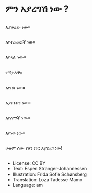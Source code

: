# ምን አያረግሽ ነው ?

##
እያወራሁ ነው።

##
አየተራመደች ነው።

##
እየጻፈ ነው።

##
ተኝታለች።

##
እየበላ ነው።

##
እያነበብን ነው።

##
አየሰማች ነው።

##
እየነዱ ነው።

##
ሁሉም ሰው የሆነ ነገር እያደረገ ነው!

##
* License: CC BY
* Text: Espen Stranger-Johannessen
* Illustration: Frida Sofie Schønsberg
* Translation: Loza Tadesse Mamo
* Language: am
